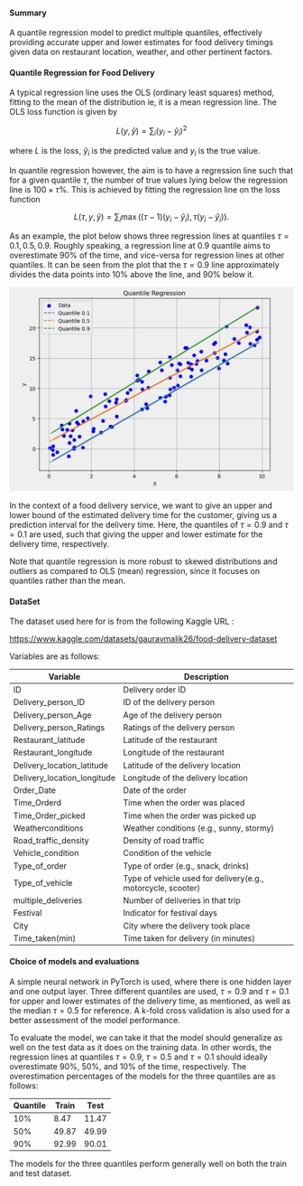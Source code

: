 #### Summary

A  quantile regression model to predict multiple quantiles, effectively providing accurate upper and lower estimates for food delivery timings given data on restaurant location, weather, and other pertinent factors.

#### Quantile Regression for Food Delivery

A typical regression line uses the OLS (ordinary least squares) method, fitting to the mean of the distribution ie, it is a mean regression line. The OLS loss function is given by 

$$
L(y, \hat{y}) = \sum_{i}(y_i - \hat{y}_i)^2
$$

where $L$ is the loss, $\hat{y}_i$ is the predicted value and $y_i$ is the true value.

In quantile regression however, the aim is to have a regression line such that for a given quantile $\tau$, the number of true values lying below the regression line is $100 \times \tau$%. This is achieved by fitting the regression line on the loss function

$$
L(\tau, y, \hat{y}) = \sum_{i} \max\Big((\tau - 1)(y_i - \hat{y}_i), \tau(y_i - \hat{y}_i)\Big).
$$

As an example, the plot below shows three regression lines at quantiles $\tau = 0.1, 0.5, 0.9$. Roughly speaking, a regression line at 0.9 quantile aims to overestimate 90% of the time, and vice-versa for regression lines at other quantiles. It can be seen from the plot that the $\tau = 0.9$ line approximately divides the data points into 10% above the line, and 90% below it.

![Quantile Regression Example](quantile_eg.png)


In the context of a food delivery service, we want to give an upper and lower bound of the estimated delivery time for the customer, giving us a prediction interval for the delivery time. Here, the quantiles of $\tau = 0.9$ and $\tau = 0.1$ are used, such that giving the upper and lower estimate for the delivery time, respectively.

Note that quantile regression is more robust to skewed distributions and outliers as compared to OLS (mean) regression, since it focuses on quantiles rather than the mean.


#### DataSet 
The dataset used here for is from the following Kaggle URL :

https://www.kaggle.com/datasets/gauravmalik26/food-delivery-dataset

Variables are as follows:

| Variable                  | Description                                      |
|---------------------------|--------------------------------------------------|
| ID                        | Delivery order ID                                |
| Delivery_person_ID        | ID of the delivery person                        |
| Delivery_person_Age       | Age of the delivery person                       |
| Delivery_person_Ratings   | Ratings of the delivery person                   |
| Restaurant_latitude       | Latitude of the restaurant                       |
| Restaurant_longitude      | Longitude of the restaurant                      |
| Delivery_location_latitude| Latitude of the delivery location                |
| Delivery_location_longitude| Longitude of the delivery location              |
| Order_Date                | Date of the order                                |
| Time_Orderd               | Time when the order was placed                   |
| Time_Order_picked         | Time when the order was picked up                |
| Weatherconditions         | Weather conditions (e.g., sunny, stormy)          |
| Road_traffic_density      | Density of road traffic                          |
| Vehicle_condition         | Condition of the vehicle                         |
| Type_of_order             | Type of order (e.g., snack, drinks)              |
| Type_of_vehicle           | Type of vehicle used for delivery(e.g., motorcycle, scooter)                |
| multiple_deliveries       | Number of deliveries in that trip                 |
| Festival                  | Indicator for festival days                      |
| City                      | City where the delivery took place               |
| Time_taken(min)           | Time taken for delivery (in minutes)             |



#### Choice of models and evaluations

A simple neural network in PyTorch is used, where there is one hidden layer and one output layer. Three different quantiles are used,  $\tau = 0.9$ and $\tau = 0.1$ for upper and lower estimates of the delivery time, as mentioned, as well as the median $\tau = 0.5$ for reference. A k-fold cross validation is also used for a better assessment of the model performance.

To evaluate the model, we can take it that the model should generalize as well on the test data as it does on the training data. In other words, the regression lines at quantiles $\tau = 0.9$, $\tau = 0.5$ and $\tau = 0.1$ should ideally overestimate 90%, 50%, and 10% of the time, respectively. The overestimation percentages of the models for the three quantiles are as follows:

|Quantile| Train  | Test   |
|--------|--------|--------|
|10%     | 8.47   | 11.47  |
|50%     | 49.87  | 49.99  |
|90%     | 92.99  | 90.01  |
    

The models for the three quantiles perform generally well on both the train and test dataset. 



